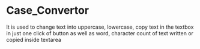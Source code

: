 # Case_Convertor
It is used to change text into uppercase, lowercase, copy text in the textbox  in just one click of button as well as word, character count of text written or copied inside textarea
